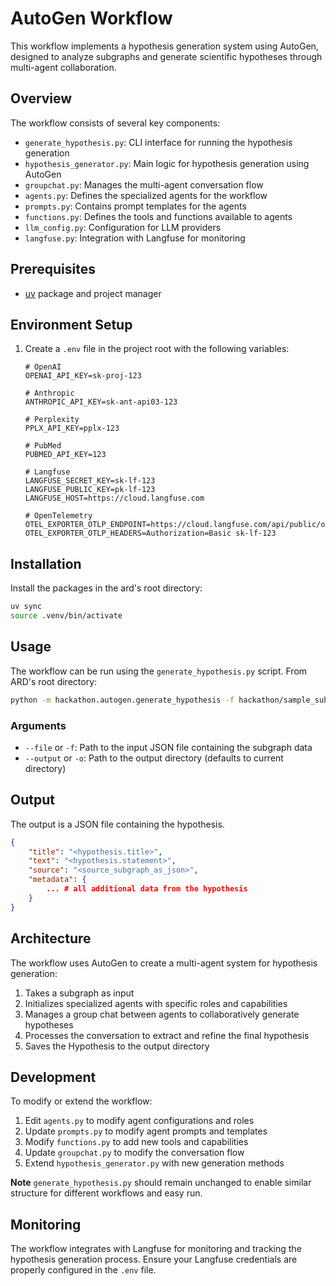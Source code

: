 # AutoGen Workflow

This workflow implements a hypothesis generation system using AutoGen, designed to analyze subgraphs and generate scientific hypotheses through multi-agent collaboration.

## Overview

The workflow consists of several key components:

- `generate_hypothesis.py`: CLI interface for running the hypothesis generation
- `hypothesis_generator.py`: Main logic for hypothesis generation using AutoGen
- `groupchat.py`: Manages the multi-agent conversation flow
- `agents.py`: Defines the specialized agents for the workflow
- `prompts.py`: Contains prompt templates for the agents
- `functions.py`: Defines the tools and functions available to agents
- `llm_config.py`: Configuration for LLM providers
- `langfuse.py`: Integration with Langfuse for monitoring

## Prerequisites

- [uv](https://docs.astral.sh/uv/getting-started/installation/) package and project manager

## Environment Setup

1. Create a `.env` file in the project root with the following variables:

   ```
   # OpenAI
   OPENAI_API_KEY=sk-proj-123

   # Anthropic
   ANTHROPIC_API_KEY=sk-ant-api03-123

   # Perplexity
   PPLX_API_KEY=pplx-123

   # PubMed
   PUBMED_API_KEY=123

   # Langfuse
   LANGFUSE_SECRET_KEY=sk-lf-123
   LANGFUSE_PUBLIC_KEY=pk-lf-123
   LANGFUSE_HOST=https://cloud.langfuse.com

   # OpenTelemetry
   OTEL_EXPORTER_OTLP_ENDPOINT=https://cloud.langfuse.com/api/public/otel
   OTEL_EXPORTER_OTLP_HEADERS=Authorization=Basic sk-lf-123
   ```

## Installation

Install the packages in the ard's root directory:

```bash
uv sync
source .venv/bin/activate
```

## Usage

The workflow can be run using the `generate_hypothesis.py` script.
From ARD's root directory:

```bash
python -m hackathon.autogen.generate_hypothesis -f hackathon/sample_subgraph.json --output hackathon/autogen/output
```

### Arguments

- `--file` or `-f`: Path to the input JSON file containing the subgraph data
- `--output` or `-o`: Path to the output directory (defaults to current directory)

## Output

The output is a JSON file containing the hypothesis.

```json
{
    "title": "<hypothesis.title>",
    "text": "<hypothesis.statement>",
    "source": "<source_subgraph_as_json>",
    "metadata": {
        ... # all additional data from the hypothesis
    }
}
```

## Architecture

The workflow uses AutoGen to create a multi-agent system for hypothesis generation:

1. Takes a subgraph as input
2. Initializes specialized agents with specific roles and capabilities
3. Manages a group chat between agents to collaboratively generate hypotheses
4. Processes the conversation to extract and refine the final hypothesis
5. Saves the Hypothesis to the output directory

## Development

To modify or extend the workflow:

1. Edit `agents.py` to modify agent configurations and roles
2. Update `prompts.py` to modify agent prompts and templates
3. Modify `functions.py` to add new tools and capabilities
4. Update `groupchat.py` to modify the conversation flow
5. Extend `hypothesis_generator.py` with new generation methods

**Note**
`generate_hypothesis.py` should remain unchanged to enable similar structure for different workflows and easy run.

## Monitoring

The workflow integrates with Langfuse for monitoring and tracking the hypothesis generation process. Ensure your Langfuse credentials are properly configured in the `.env` file.
